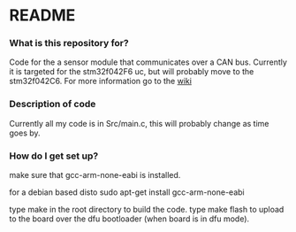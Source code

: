# README #


### What is this repository for? ###

Code for the a sensor module that communicates over a CAN bus. 
Currently it is targeted for the stm32f042F6 uc, but will probably move to the stm32f042C6.
For more information go to the [wiki](https://bitbucket.org/nebk/can-node/wiki/Home)

### Description of code ###

Currently all my code is in Src/main.c, this will probably change as time goes by.

### How do I get set up? ###

make sure that gcc-arm-none-eabi is installed.

for a debian based disto
sudo apt-get install gcc-arm-none-eabi

type make in the root directory to build the code.
type make flash to upload to the board over the dfu bootloader (when board is in dfu mode).